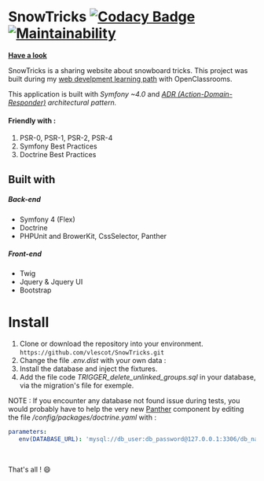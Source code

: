 
# SnowTricks [![Codacy Badge](https://api.codacy.com/project/badge/Grade/2e170f2f88d74c5bb6142061ac991f32)](https://www.codacy.com/app/vlescot/SnowTricks?utm_source=github.com&amp;utm_medium=referral&amp;utm_content=vlescot/SnowTricks&amp;utm_campaign=Badge_Grade)[![Maintainability](https://api.codeclimate.com/v1/badges/aa90009a2a116ca95ad6/maintainability)](https://codeclimate.com/github/vlescot/SnowTricks/maintainability)
  
**[Have a look](http://snowtricks.vincentlescot.fr)**  
  
SnowTricks is a sharing website about snowboard tricks. This project was built during my [web develpment learning path](https://openclassrooms.com/paths/developpeur-se-d-application-php-symfony) with OpenClassrooms. 

This application is built with *Symfony ~4.0* and *[ADR (Action-Domain-Responder)](https://youtu.be/y7c-XWLYMVA) architectural pattern.*  
  
#### Friendly with :  
   1. PSR-0, PSR-1, PSR-2, PSR-4  
   2. Symfony Best Practices  
   3. Doctrine Best Practices
   
## Built with
##### Back-end
* Symfony 4 (Flex)
* Doctrine 
* PHPUnit and BrowerKit, CssSelector, Panther

##### Front-end
* Twig
* Jquery & Jquery UI
* Bootstrap
  
  
# Install
 1. Clone or download the repository into your environment.  
    ```https://github.com/vlescot/SnowTricks.git  ```
 2. Change the file *.env.dist* with your own data :  
 3. Install the database and inject the fixtures.
 4. Add the file code *TRIGGER_delete_unlinked_groups.sql* in your database, via the migration's file for exemple.
     
 NOTE : If you encounter any database not found issue during tests, you would probably have to help the very new [Panther](https://github.com/symfony/panther) component by editing the file */config/packages/doctrine.yaml* with :
 ```yaml
parameters:
    env(DATABASE_URL): 'mysql://db_user:db_password@127.0.0.1:3306/db_name'

```
&nbsp;

That's all ! :smile:
